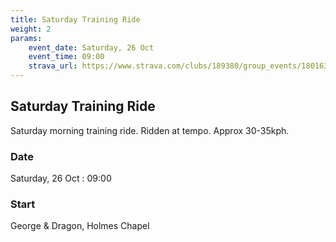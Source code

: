 ```yaml
---
title: Saturday Training Ride
weight: 2
params:
    event_date: Saturday, 26 Oct
    event_time: 09:00
    strava_url: https://www.strava.com/clubs/189380/group_events/1801637
---
```


## Saturday Training Ride 

Saturday morning training ride. Ridden at tempo. Approx 30-35kph.

### Date

Saturday, 26 Oct : 09:00

### Start

George &amp; Dragon, Holmes Chapel



